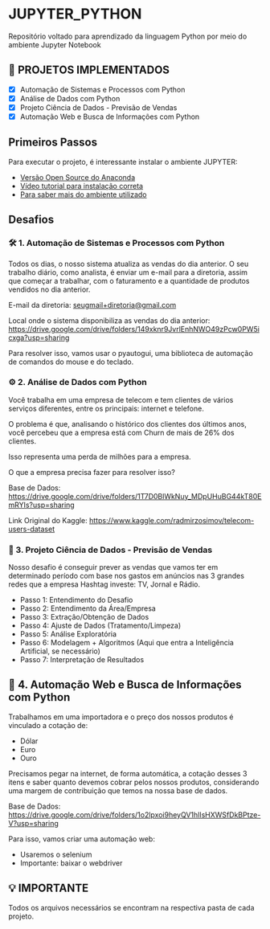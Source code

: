 # JUPYTER_PYTHON
Repositório voltado para aprendizado da linguagem Python por meio do ambiente Jupyter Notebook

## 🚧 PROJETOS IMPLEMENTADOS
- [x] Automação de Sistemas e Processos com Python
- [x] Análise de Dados com Python
- [x] Projeto Ciência de Dados - Previsão de Vendas
- [x] Automação Web e Busca de Informações com Python

## Primeiros Passos

Para executar o projeto, é interessante instalar o ambiente JUPYTER:

- [Versão Open Source do Anaconda](https://www.anaconda.com/products/individual)
- [Vídeo tutorial para instalação correta](https://www.youtube.com/watch?v=_eK0z5QbpKA&t=0s)
- [Para saber mais do ambiente utilizado](https://github.com/jupyter/notebook)

## Desafios

### 🛠 1.  Automação de Sistemas e Processos com Python
Todos os dias, o nosso sistema atualiza as vendas do dia anterior. O seu trabalho diário, como analista, é enviar um e-mail para a diretoria, assim que começar a trabalhar, com o faturamento e a quantidade de produtos vendidos no dia anterior.

E-mail da diretoria: seugmail+diretoria@gmail.com

Local onde o sistema disponibiliza as vendas do dia anterior: https://drive.google.com/drive/folders/149xknr9JvrlEnhNWO49zPcw0PW5icxga?usp=sharing

Para resolver isso, vamos usar o pyautogui, uma biblioteca de automação de comandos do mouse e do teclado.

### ⚙️ 2.  Análise de Dados com Python
Você trabalha em uma empresa de telecom e tem clientes de vários serviços diferentes, entre os principais: internet e telefone.

O problema é que, analisando o histórico dos clientes dos últimos anos, você percebeu que a empresa está com Churn de mais de 26% dos clientes.

Isso representa uma perda de milhões para a empresa.

O que a empresa precisa fazer para resolver isso?

Base de Dados: https://drive.google.com/drive/folders/1T7D0BlWkNuy_MDpUHuBG44kT80EmRYIs?usp=sharing

Link Original do Kaggle: https://www.kaggle.com/radmirzosimov/telecom-users-dataset

### 🚀 3.  Projeto Ciência de Dados - Previsão de Vendas
Nosso desafio é conseguir prever as vendas que vamos ter em determinado período com base nos gastos em anúncios nas 3 grandes redes que a empresa Hashtag investe: TV, Jornal e Rádio.
- Passo 1: Entendimento do Desafio
- Passo 2: Entendimento da Área/Empresa
- Passo 3: Extração/Obtenção de Dados
- Passo 4: Ajuste de Dados (Tratamento/Limpeza)
- Passo 5: Análise Exploratória
- Passo 6: Modelagem + Algoritmos (Aqui que entra a Inteligência Artificial, se necessário)
- Passo 7: Interpretação de Resultados

## 💜 4.  Automação Web e Busca de Informações com Python
Trabalhamos em uma importadora e o preço dos nossos produtos é vinculado a cotação de:
- Dólar
- Euro
- Ouro

Precisamos pegar na internet, de forma automática, a cotação desses 3 itens e saber quanto devemos cobrar pelos nossos produtos, considerando uma margem de contribuição que temos na nossa base de dados.

Base de Dados: https://drive.google.com/drive/folders/1o2lpxoi9heyQV1hIlsHXWSfDkBPtze-V?usp=sharing

Para isso, vamos criar uma automação web:

- Usaremos o selenium
- Importante: baixar o webdriver


## 💡 IMPORTANTE
Todos os arquivos necessários se encontram na respectiva pasta de cada projeto.
